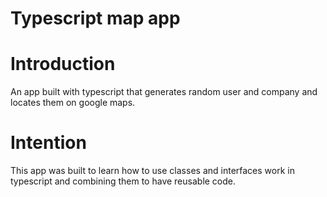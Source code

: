 # Typescript map app

# Introduction

An app built with typescript that generates random user and company and locates them on google maps.

# Intention

This app was built to learn how to use classes and interfaces work in typescript and combining them to have reusable code.
